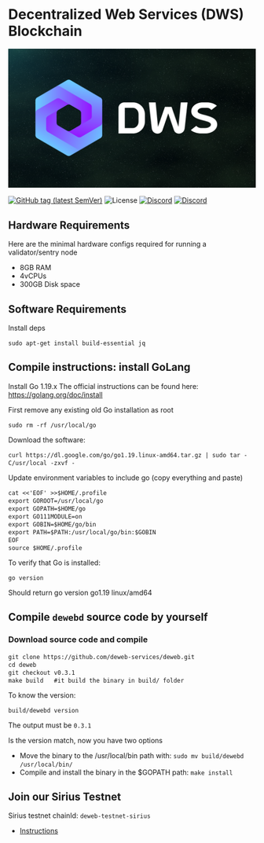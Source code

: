 # Decentralized Web Services (DWS) Blockchain

![Banner!](assets/banner.png)

[![GitHub tag (latest SemVer)](https://img.shields.io/github/v/tag/deweb-services/deweb)](https://github.com/deweb-services/deweb/releases)
![License](https://badgen.net/github/license/deweb-services/deweb)
[![Discord](https://badgen.net/badge/icon/discord?icon=discord&label)](https://discord.gg/dws)
[![Discord](https://img.shields.io/discord/905830770441093150)](https://discord.gg/dws)

## Hardware Requirements

Here are the minimal hardware configs required for running a validator/sentry node

- 8GB RAM
- 4vCPUs
- 300GB Disk space

## Software Requirements

Install deps

```
sudo apt-get install build-essential jq
```

## Compile instructions: install GoLang

Install Go 1.19.x
The official instructions can be found here: https://golang.org/doc/install

First remove any existing old Go installation as root

```
sudo rm -rf /usr/local/go
```

Download the software:

```
curl https://dl.google.com/go/go1.19.linux-amd64.tar.gz | sudo tar -C/usr/local -zxvf -
```

Update environment variables to include go (copy everything and paste)

```
cat <<'EOF' >>$HOME/.profile
export GOROOT=/usr/local/go
export GOPATH=$HOME/go
export GO111MODULE=on
export GOBIN=$HOME/go/bin
export PATH=$PATH:/usr/local/go/bin:$GOBIN
EOF
source $HOME/.profile
```

To verify that Go is installed:

```
go version
```

Should return go version go1.19 linux/amd64

## Compile `dewebd` source code by yourself

### Download source code and compile

```
git clone https://github.com/deweb-services/deweb.git
cd deweb
git checkout v0.3.1
make build   #it build the binary in build/ folder
```

To know the version:

```
build/dewebd version
```

The output must be `0.3.1`

Is the version match, now you have two options

- Move the binary to the /usr/local/bin path with: `sudo mv build/dewebd /usr/local/bin/`
- Compile and install the binary in the $GOPATH path: `make install`

## Join our Sirius Testnet

Sirius testnet chainId: `deweb-testnet-sirius`

- [Instructions](https://docs.deweb.services/fullnode/validator-setup)
